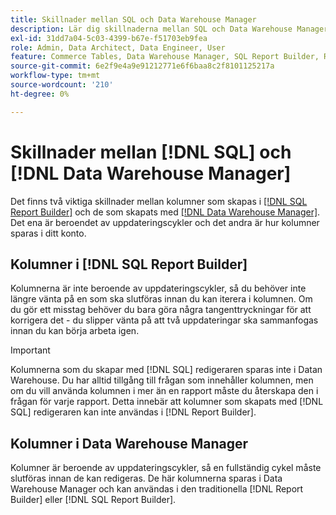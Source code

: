 ```yaml
---
title: Skillnader mellan SQL och Data Warehouse Manager
description: Lär dig skillnaderna mellan SQL och Data Warehouse Manager.
exl-id: 31dd7a04-5c03-4399-b67e-f51703eb9fea
role: Admin, Data Architect, Data Engineer, User
feature: Commerce Tables, Data Warehouse Manager, SQL Report Builder, Reports
source-git-commit: 6e2f9e4a9e91212771e6f6baa8c2f8101125217a
workflow-type: tm+mt
source-wordcount: '210'
ht-degree: 0%

---
```


# Skillnader mellan [!DNL SQL] och [!DNL Data Warehouse Manager]

Det finns två viktiga skillnader mellan kolumner som skapas i [[!DNL SQL Report Builder]](../dev-reports/sql-rpt-bldr.md) och de som skapats med [[!DNL Data Warehouse Manager]](../data-warehouse-mgr/creating-calculated-columns.md). Det ena är beroendet av uppdateringscykler och det andra är hur kolumner sparas i ditt konto.

## Kolumner i [!DNL SQL Report Builder]

Kolumnerna är inte beroende av uppdateringscykler, så du behöver inte längre vänta på en som ska slutföras innan du kan iterera i kolumnen. Om du gör ett misstag behöver du bara göra några tangenttryckningar för att korrigera det - du slipper vänta på att två uppdateringar ska sammanfogas innan du kan börja arbeta igen.

>[!IMPORTANT]
>
>Kolumnerna som du skapar med [!DNL SQL] redigeraren sparas inte i Datan Warehouse. Du har alltid tillgång till frågan som innehåller kolumnen, men om du vill använda kolumnen i mer än en rapport måste du återskapa den i frågan för varje rapport. Detta innebär att kolumner som skapats med [!DNL SQL] redigeraren kan inte användas i [!DNL Report Builder].

## Kolumner i Data Warehouse Manager

Kolumner är beroende av uppdateringscykler, så en fullständig cykel måste slutföras innan de kan redigeras. De här kolumnerna sparas i Data Warehouse Manager och kan användas i den traditionella [!DNL Report Builder] eller [!DNL SQL Report Builder].
